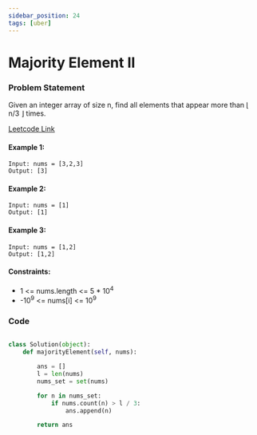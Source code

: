 ```yaml
---
sidebar_position: 24
tags: [uber]
---
```


# Majority Element II

### Problem Statement

Given an integer array of size n, find all elements that appear more than ⌊ n/3 ⌋ times.

[Leetcode Link](https://leetcode.com/problems/majority-element-ii/)

#### Example 1:

```
Input: nums = [3,2,3]
Output: [3]
```

#### Example 2:

```
Input: nums = [1]
Output: [1]
```

#### Example 3:

```
Input: nums = [1,2]
Output: [1,2]
```

#### Constraints:

- 1 <= nums.length <= 5 \* 10<sup>4</sup>
- -10<sup>9</sup> <= nums[i] <= 10<sup>9</sup>

### Code

```python title="Python Code"

class Solution(object):
    def majorityElement(self, nums):

        ans = []
        l = len(nums)
        nums_set = set(nums)

        for n in nums_set:
            if nums.count(n) > l / 3:
                ans.append(n)

        return ans
```
